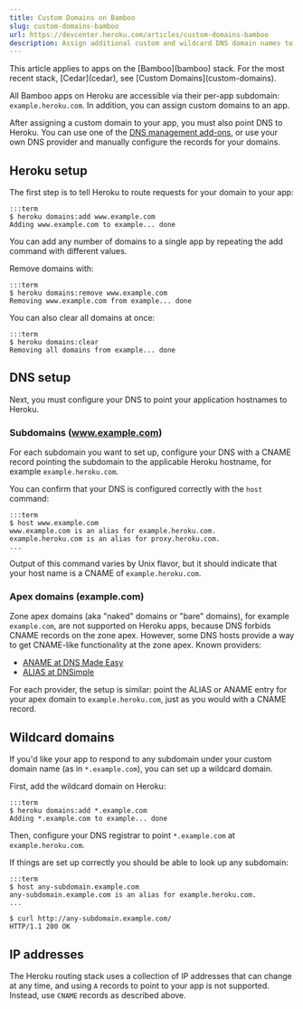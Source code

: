```yaml
---
title: Custom Domains on Bamboo
slug: custom-domains-bamboo
url: https://devcenter.heroku.com/articles/custom-domains-bamboo
description: Assign additional custom and wildcard DNS domain names to your Heroku applications.
---
```


<div class="deprecated" markdown="1">This article applies to apps on the [Bamboo](bamboo) stack. For the most recent stack, [Cedar](cedar), see [Custom Domains](custom-domains).</div>

All Bamboo apps on Heroku are accessible via their per-app subdomain:
 `example.heroku.com`. In addition, you can assign custom domains to an app.

After assigning a custom domain to your app, you must also point DNS to Heroku. You can use one of the [DNS management add-ons](https://addons.heroku.com/?q=dns), or use your own DNS provider and manually configure the records for your domains.


Heroku setup
------------

The first step is to tell Heroku to route requests for your domain to your app:

    :::term
    $ heroku domains:add www.example.com
    Adding www.example.com to example... done

You can add any number of domains to a single app by repeating the add command with different values.

Remove domains with:

    :::term
    $ heroku domains:remove www.example.com
    Removing www.example.com from example... done

You can also clear all domains at once:

    :::term
    $ heroku domains:clear
    Removing all domains from example... done

## DNS setup

Next, you must configure your DNS to point your application hostnames to Heroku.

### Subdomains (www.example.com)

For each subdomain you want to set up, configure your DNS with a CNAME record pointing the subdomain to the applicable Heroku hostname, for example `example.heroku.com`.

You can confirm that your DNS is configured correctly with the `host` command:

    :::term
    $ host www.example.com
    www.example.com is an alias for example.heroku.com.
    example.heroku.com is an alias for proxy.heroku.com.
    ...

Output of this command varies by Unix flavor, but it should indicate that
your host name is a CNAME of `example.heroku.com`.

### Apex domains (example.com)

Zone apex domains (aka "naked" domains or "bare" domains), for example `example.com`, are not supported on Heroku apps, because DNS forbids CNAME records on the zone apex. However, some DNS hosts provide a way to get CNAME-like functionality at the zone apex. Known providers:

- [ANAME at DNS Made Easy](http://www.dnsmadeeasy.com/technology/aname-records/)
- [ALIAS at DNSimple](http://support.dnsimple.com/questions/32826-What-is-an-ALIAS-record)

For each provider, the setup is similar: point the ALIAS or ANAME entry for your apex domain to `example.heroku.com`, just as you would with a CNAME record.

## Wildcard domains

If you'd like your app to respond to any subdomain under your custom domain name (as in `*.example.com`), you can set up a wildcard domain.

First, add the wildcard domain on Heroku:

    :::term
    $ heroku domains:add *.example.com
    Adding *.example.com to example... done
    

Then, configure your DNS registrar to point `*.example.com` at `example.heroku.com`.

If things are set up correctly you should be able to look up any subdomain:

    :::term
    $ host any-subdomain.example.com
    any-subdomain.example.com is an alias for example.heroku.com.
    ...

    $ curl http://any-subdomain.example.com/
    HTTP/1.1 200 OK

## IP addresses

The Heroku routing stack uses a collection of IP addresses that can change at any time, and using `A` records to point to your app is not supported.  Instead, use `CNAME` records as described above.